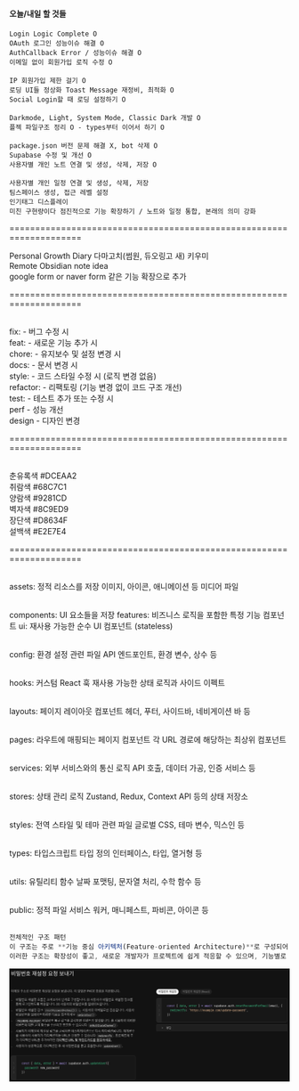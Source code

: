 #### 오늘/내일 할 것들

```shell
Login Logic Complete O
OAuth 로그인 성능이슈 해결 O
AuthCallback Error / 성능이슈 해결 O
이메일 없이 회원가입 로직 수정 O

IP 회원가입 제한 걸기 O
로딩 UI들 정상화 Toast Message 재정비, 최적화 O
Social Login할 때 로딩 설정하기 O

Darkmode, Light, System Mode, Classic Dark 개발 O
플젝 파일구조 정리 O - types부터 이어서 하기 O

package.json 버전 문제 해결 X, bot 삭제 O
Supabase 수정 및 개선 O
사용자별 개인 노트 연결 및 생성, 삭제, 저장 O

사용자별 개인 일정 연결 및 생성, 삭제, 저장
팀스페이스 생성, 접근 레벨 설정
인기태그 디스플레이
미친 구현량이다 점진적으로 기능 확장하기 / 노트와 일정 통합, 본래의 의미 강화
```

====================================================================<br/>

Personal Growth Diary 다마고치(썸원, 듀오링고 새) 키우미<br/>
Remote Obsidian note idea<br/>
google form or naver form 같은 기능 확장으로 추가 <br/>

====================================================================<br/><br/>

fix: - 버그 수정 시<br/>
feat: - 새로운 기능 추가 시<br/>
chore: - 유지보수 및 설정 변경 시<br/>
docs: - 문서 변경 시<br/>
style: - 코드 스타일 수정 시 (로직 변경 없음)<br/>
refactor: - 리팩토링 (기능 변경 없이 코드 구조 개선)<br/>
test: - 테스트 추가 또는 수정 시<br/>
perf - 성능 개선<br/>
design - 디자인 변경<br/>

====================================================================<br/><br/>

춘유록색 #DCEAA2<br/>
취람색 #68C7C1<br/>
양람색 #9281CD<br/>
벽자색 #8C9ED9<br/>
장단색 #D8634F<br/>
설백색 #E2E7E4<br/>

====================================================================<br/><br/>

assets: 정적 리소스를 저장
이미지, 아이콘, 애니메이션 등 미디어 파일<br/><br/>

components: UI 요소들을 저장
features: 비즈니스 로직을 포함한 특정 기능 컴포넌트
ui: 재사용 가능한 순수 UI 컴포넌트 (stateless)<br/><br/>

config: 환경 설정 관련 파일
API 엔드포인트, 환경 변수, 상수 등<br/><br/>

hooks: 커스텀 React 훅
재사용 가능한 상태 로직과 사이드 이펙트<br/><br/>

layouts: 페이지 레이아웃 컴포넌트
헤더, 푸터, 사이드바, 네비게이션 바 등<br/><br/>

pages: 라우트에 매핑되는 페이지 컴포넌트
각 URL 경로에 해당하는 최상위 컴포넌트<br/><br/>

services: 외부 서비스와의 통신 로직
API 호출, 데이터 가공, 인증 서비스 등<br/><br/>

stores: 상태 관리 로직
Zustand, Redux, Context API 등의 상태 저장소<br/><br/>

styles: 전역 스타일 및 테마 관련 파일
글로벌 CSS, 테마 변수, 믹스인 등<br/><br/>

types: 타입스크립트 타입 정의
인터페이스, 타입, 열거형 등<br/><br/>

utils: 유틸리티 함수
날짜 포맷팅, 문자열 처리, 수학 함수 등<br/><br/>

public: 정적 파일
서비스 워커, 매니페스트, 파비콘, 아이콘 등<br/><br/>

```js
전체적인 구조 패턴
이 구조는 주로 **기능 중심 아키텍처(Feature-oriented Architecture)**로 구성되어 있으며, 이는 대규모 프로젝트에서 기능별로 코드를 분리하여 유지보수성을 높이는 데 효과적입니다. 또한 아토믹 디자인 시스템(Atomic Design System) 원칙을 UI 컴포넌트에 적용하고 있는 것으로 보입니다.
이러한 구조는 확장성이 좋고, 새로운 개발자가 프로젝트에 쉽게 적응할 수 있으며, 기능별로 분리되어 있어 코드의 응집도를 높이고 결합도를 낮추는 데 도움이 됩니다.
```

![alt text](src/assets/readmeimg.png)
